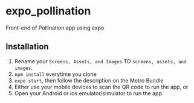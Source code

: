 # expo_pollination
Front-end of Pollination app using expo

## Installation
1. Rename your `Screens, Assets, and Images` TO `screens, assets, and images`.
2. ```npm install``` everytime you clone
3. ```expo start```, then follow the description on the Metro Bundle
4. Either use your mobile devices to scan the QR code to run the app, or
5. Open your Android or ios emulator/simulator to run the app
